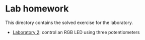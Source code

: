 # Lab homework

This directory contains the solved exercise for the laboratory.

- [Laboratory 2](Color_LED_Potentiometer.ino): control an RGB LED using three potentiometers
